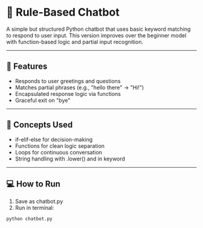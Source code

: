 # 🤖 Rule-Based Chatbot

A simple but structured Python chatbot that uses basic keyword matching to respond to user input. This version improves over the beginner model with function-based logic and partial input recognition.

---

## 🚀 Features

- Responds to user greetings and questions
- Matches partial phrases (e.g., "hello there" → "Hi!")
- Encapsulated response logic via functions
- Graceful exit on "bye"

---

## 🧠 Concepts Used

- if-elif-else for decision-making  
- Functions for clean logic separation  
- Loops for continuous conversation  
- String handling with .lower() and in keyword

---

## 💻 How to Run

1. Save as chatbot.py
2. Run in terminal:

```bash
python chatbot.py
